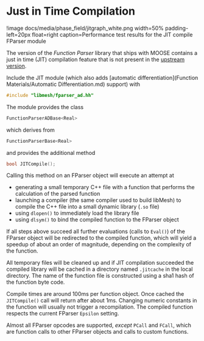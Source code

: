 # Just in Time Compilation

!image docs/media/phase_field/jitgraph_white.png width=50% padding-left=20px float=right caption=Performance test results for the JIT compile FParser module

The version of the _Function Parser_ library that ships with MOOSE contains a just in time (JIT) compilation  feature that is not present in the [upstream version](http://warp.povusers.org/FunctionParser/).

Include the JIT module (which also adds [automatic differentiation](Function Materials/Automatic Differentiation.md) support) with

```cpp
#include "libmesh/fparser_ad.hh"
```

The module provides the class

```cpp
FunctionParserADBase<Real>
```

which derives from

```cpp
FunctionParserBase<Real>
```

and provides the additional method

```cpp
bool JITCompile();
```

Calling this method on an FParser object will execute an attempt at
* generating a small temporary C++ file with a function that performs the calculation of the parsed function
* launching a compiler (the same compiler used to build libMesh) to compile the C++ file into a small dynamic library (`.so` file)
* using `dlopen()` to immediately load the library file
* using `dlsym()` to bind the compiled function to the FParser object

If all steps above succeed all further evaluations (calls to `Eval()`) of the FParser object will be redirected to the compiled function, which will yield a speedup of about an order of magnitude, depending on the complexity of the function.

All temporary files will be cleaned up and if JIT compilation succeeded the compiled library will be cached in a directory named `.jitcache` in the local directory. The name of the function file is constructed using a sha1 hash of the function byte code.

Compile times are around 100ms per function object. Once cached the `JITCompile()` call will return after about 1ms. Changing numeric constants in the function will usually not trigger a recompilation. The compiled function respects the current FParser `Epsilon` setting.

Almost all FParser opcodes are supported, _except_ `PCall` and `FCall`, which are function calls to other FParser objects and calls to custom functions.
